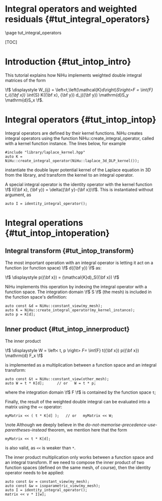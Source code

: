 Integral operators and weighted residuals {#tut_integral_operators}
=========================================

\page tut_integral_operators

[TOC]

Introduction {#tut_intop_intro}
============

This tutorial explains how NiHu implements weighted double integral matrices of the form

\f$
\displaystyle
W_{ij} =
\left<t,\left(\mathcal{K}d\right)_S\right>_F =
\int_{F} t_i({\bf x}) \int_{S} K({\bf x}, {\bf y}) d_j({\bf y}) \mathrm{d}S_y \mathrm{d}S_x
\f$.

Integral operators  {#tut_intop_intop}
==================

Integral operators are defined by their kernel functions.
NiHu creates integral operators using the function NiHu::create_integral_operator, called with a kernel function instance.
The lines below, for example
~~~~~~~~~~~
#include "library/laplace_kernel.hpp"
auto K = NiHu::create_integral_operator(NiHu::laplace_3d_DLP_kernel());
~~~~~~~~~~~
instantiate the double layer potential kernel of the Laplace equation in 3D from the library, and transform the kernel to an integral operator.

A special integral operator is the identity operator with the kernel function \f$ I({\bf x}, {\bf y}) = \delta({\bf y}-{\bf x})\f$. This is instantiated without argument, as
~~~~~~~~~~~
auto I = identity_integral_operator();
~~~~~~~~~~~

Integral operations {#tut_intop_intoperation}
===================

Integral transform {#tut_intop_transform}
------------------

The most important operation with an integral operator is letting it act on a function (or function space) \f$ d({\bf y}) \f$ as:

\f$
\displaystyle
p({\bf x}) = (\mathcal{K}d)_S({\bf x})
\f$

NiHu implements this operation by indexing the integral operator with a function space. The integration domain \f$ S \f$ (the mesh) is included in the function space's definition:
~~~~~~~~~~~~~~
auto const &d = NiHu::constant_view(my_mesh);
auto K = NiHu::create_integral_operator(my_kernel_instance);
auto p = K[d];
~~~~~~~~~~~~~~

Inner product {#tut_intop_innerproduct}
-------------

The inner product

\f$
\displaystyle
W = \left< t, p \right> _F= \int_{F} t({\bf x}) p({\bf x}) \mathrm{d} F_x
\f$

is implemented as a multiplication between a function space and an integral transform:
~~~~~~~~~~~
auto const &t = NiHu::constant_view(other_mesh);
auto W = t * K[d]; 		// or	W = t * p;
~~~~~~~~~~~
where the integration domain \f$ F \f$ is contained by the function space `t`;

Finally, the result of the weighted double integral can be evaluated into a matrix using the `<<` operator:
~~~~~~~~~~~
myMatrix << ( t * K[d] );	// or	myMatrix << W;
~~~~~~~~~~~
\note Although we deeply believe in the _do-not-memorise-precedence-use-parentheses-instead_ theorem, we mention here that the form
~~~~~~~~~~~
myMatrix << t * K[d];
~~~~~~~~~~~
is also valid, as `<<` is weaker than `*`.	

The inner product multiplication only works between a function space and an integral transform.
If we need to compose the inner product of two function spaces (defined on the same mesh, of course),
then the identity operator needs to be applied:
~~~~~~~~~~~
auto const &v = constant_view(my_mesh);
auto const &w = isoparametric_view(my_mesh);
auto I = identity_integral_operator();
matrix << v * I[w];
~~~~~~~~~~~
